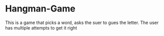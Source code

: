 # Hangman-Game

This is a game that picks a word, asks the suer to gues the letter. The user has multiple attempts to get it right
